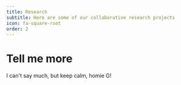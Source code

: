 ```yaml
---
title: Research
subtitle: Here are some of our collaborative research projects
icon: fa-square-root
order: 2
---
```


# Tell me more

I can't say much, but keep calm, homie G!